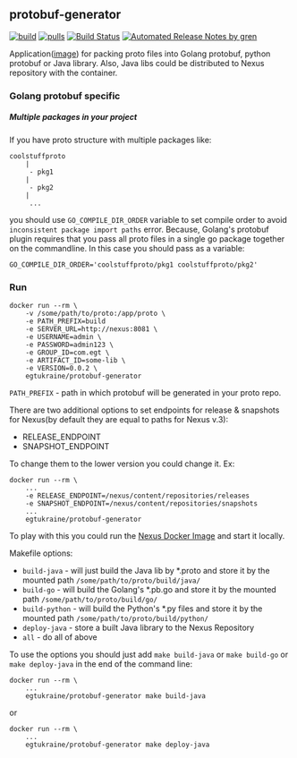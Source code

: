 protobuf-generator
---
[![build](https://img.shields.io/docker/automated/egtukraine/protobuf-generator.svg)](https://hub.docker.com/r/egtukraine/protobuf-generator) [![pulls](https://img.shields.io/docker/pulls/egtukraine/protobuf-generator.svg)](https://hub.docker.com/r/egtukraine/protobuf-generator) [![Build Status](https://travis-ci.org/EGT-Ukraine/protobuf-generator.svg?branch=master)](https://travis-ci.org/EGT-Ukraine/protobuf-generator) [![Automated Release Notes by gren](https://img.shields.io/badge/%F0%9F%A4%96-release%20notes-00B2EE.svg)](https://github-tools.github.io/github-release-notes/)

Application([image](https://hub.docker.com/r/egtukraine/protobuf-generator)) for packing proto files into Golang protobuf, python protobuf or Java library. Also, Java libs could be distributed to Nexus repository with the container.

### Golang protobuf specific
##### Multiple packages in your project
If you have proto structure with multiple packages like:
```
coolstuffproto
    |
     - pkg1
    |
     - pkg2
    |
     ...
```
you should use `GO_COMPILE_DIR_ORDER` variable to set compile order to avoid `inconsistent package import paths` error. Because, Golang's protobuf plugin requires that you pass all proto files in a single go package together on the commandline.
In this case you should pass as a variable: 
```
GO_COMPILE_DIR_ORDER='coolstuffproto/pkg1 coolstuffproto/pkg2'
```

### Run
```
docker run --rm \
    -v /some/path/to/proto:/app/proto \
    -e PATH_PREFIX=build
    -e SERVER_URL=http://nexus:8081 \
    -e USERNAME=admin \
    -e PASSWORD=admin123 \
    -e GROUP_ID=com.egt \
    -e ARTIFACT_ID=some-lib \
    -e VERSION=0.0.2 \
    egtukraine/protobuf-generator
```

`PATH_PREFIX` - path in which protobuf will be generated in your proto repo.
 
  
There are two additional options to set endpoints for release & snapshots for Nexus(by default they are equal to paths for Nexus v.3):
  * RELEASE_ENDPOINT
  * SNAPSHOT_ENDPOINT

To change them to the lower version you could change it. Ex:
```
docker run --rm \
    ...
    -e RELEASE_ENDPOINT=/nexus/content/repositories/releases
    -e SNAPSHOT_ENDPOINT=/nexus/content/repositories/snapshots
    ...
    egtukraine/protobuf-generator
``` 

To play with this you could run the [Nexus Docker Image](https://hub.docker.com/r/sonatype/nexus/) and start it locally.

Makefile options:  
  - `build-java` - will just build the Java lib by *.proto and store it by the mounted path `/some/path/to/proto/build/java/`
  - `build-go` - will build the Golang's *.pb.go and store it by the mounted path `/some/path/to/proto/build/go/`
  - `build-python` - will build the Python's *.py files and store it by the mounted path `/some/path/to/proto/build/python/`
  - `deploy-java` - store a built Java library to the Nexus Repository
  - `all` - do all of above
  
To use the options you should just add `make build-java` or `make build-go` or `make deploy-java` in the end of the command line:
```
docker run --rm \
    ...
    egtukraine/protobuf-generator make build-java
```

or

```
docker run --rm \
    ...
    egtukraine/protobuf-generator make deploy-java
```
